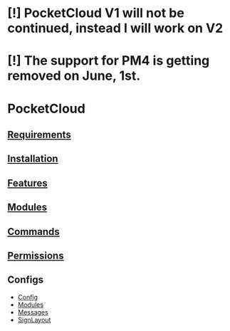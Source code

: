 # [!] PocketCloud V1 will not be continued, instead I will work on V2
# [!] The support for PM4 is getting removed on June, 1st.

# PocketCloud

## [Requirements](https://github.com/PocketCloudSystem/PocketCloud/wiki/Requirements)

## [Installation](https://github.com/PocketCloudSystem/PocketCloud/wiki/Installation)

## [Features](https://github.com/PocketCloudSystem/PocketCloud/wiki/Features)

## [Modules](https://github.com/PocketCloudSystm/PocketCloud/wiki/Modules)

## [Commands](https://github.com/PocketCloudSystm/PocketCloud/wiki/Commands)

## [Permissions](https://github.com/PocketCloudSystm/PocketCloud/wiki/Permissions)

## Configs
- [Config](https://github.com/PocketCloudSystem/PocketCloud/wiki/Config)
- [Modules](https://github.com/PocketCloudSystem/PocketCloud/wiki/Modules-Config)
- [Messages](https://github.com/PocketCloudSystem/PocketCloud/wiki/Messages-Config)
- [SignLayout](https://github.com/PocketCloudSystem/PocketCloud/wiki/SignLayout-Config)

